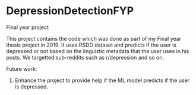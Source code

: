 # DepressionDetectionFYP
Final year project

This project contains the code which was done as part of my Final year thesis project in 2019. It uses RSDD dataset and predicts if the user is depressed or not based on the linguistic metadata that the user uses in his posts. We targetted sub-reddits such as r/depression and so on.

Future work:
1. Enhance the project to provide help if the ML model predicts if the user is depressed.
